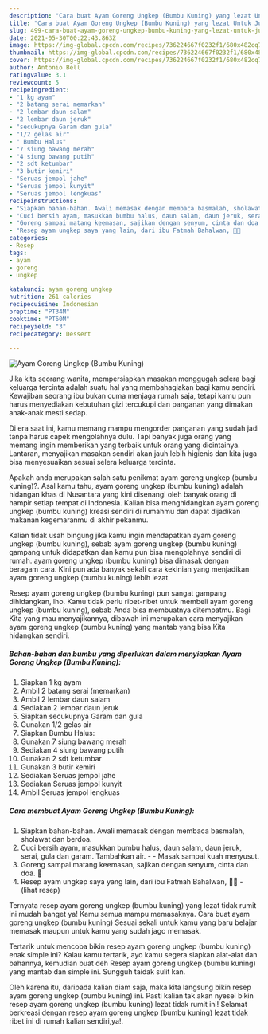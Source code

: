 ```yaml
---
description: "Cara buat Ayam Goreng Ungkep (Bumbu Kuning) yang lezat Untuk Jualan"
title: "Cara buat Ayam Goreng Ungkep (Bumbu Kuning) yang lezat Untuk Jualan"
slug: 499-cara-buat-ayam-goreng-ungkep-bumbu-kuning-yang-lezat-untuk-jualan
date: 2021-05-30T00:22:43.863Z
image: https://img-global.cpcdn.com/recipes/736224667f0232f1/680x482cq70/ayam-goreng-ungkep-bumbu-kuning-foto-resep-utama.jpg
thumbnail: https://img-global.cpcdn.com/recipes/736224667f0232f1/680x482cq70/ayam-goreng-ungkep-bumbu-kuning-foto-resep-utama.jpg
cover: https://img-global.cpcdn.com/recipes/736224667f0232f1/680x482cq70/ayam-goreng-ungkep-bumbu-kuning-foto-resep-utama.jpg
author: Antonio Bell
ratingvalue: 3.1
reviewcount: 5
recipeingredient:
- "1 kg ayam"
- "2 batang serai memarkan"
- "2 lembar daun salam"
- "2 lembar daun jeruk"
- "secukupnya Garam dan gula"
- "1/2 gelas air"
- " Bumbu Halus"
- "7 siung bawang merah"
- "4 siung bawang putih"
- "2 sdt ketumbar"
- "3 butir kemiri"
- "Seruas jempol jahe"
- "Seruas jempol kunyit"
- "Seruas jempol lengkuas"
recipeinstructions:
- "Siapkan bahan-bahan. Awali memasak dengan membaca basmalah, sholawat dan berdoa."
- "Cuci bersih ayam, masukkan bumbu halus, daun salam, daun jeruk, serai, gula dan garam. Tambahkan air.   Masak sampai kuah menyusut."
- "Goreng sampai matang keemasan, sajikan dengan senyum, cinta dan doa. 🖤"
- "Resep ayam ungkep saya yang lain, dari ibu Fatmah Bahalwan, 🖤🥰           (lihat resep)"
categories:
- Resep
tags:
- ayam
- goreng
- ungkep

katakunci: ayam goreng ungkep 
nutrition: 261 calories
recipecuisine: Indonesian
preptime: "PT34M"
cooktime: "PT60M"
recipeyield: "3"
recipecategory: Dessert

---
```



![Ayam Goreng Ungkep (Bumbu Kuning)](https://img-global.cpcdn.com/recipes/736224667f0232f1/680x482cq70/ayam-goreng-ungkep-bumbu-kuning-foto-resep-utama.jpg)

Jika kita seorang wanita, mempersiapkan masakan menggugah selera bagi keluarga tercinta adalah suatu hal yang membahagiakan bagi kamu sendiri. Kewajiban seorang ibu bukan cuma menjaga rumah saja, tetapi kamu pun harus menyediakan kebutuhan gizi tercukupi dan panganan yang dimakan anak-anak mesti sedap.

Di era  saat ini, kamu memang mampu mengorder panganan yang sudah jadi tanpa harus capek mengolahnya dulu. Tapi banyak juga orang yang memang ingin memberikan yang terbaik untuk orang yang dicintainya. Lantaran, menyajikan masakan sendiri akan jauh lebih higienis dan kita juga bisa menyesuaikan sesuai selera keluarga tercinta. 



Apakah anda merupakan salah satu penikmat ayam goreng ungkep (bumbu kuning)?. Asal kamu tahu, ayam goreng ungkep (bumbu kuning) adalah hidangan khas di Nusantara yang kini disenangi oleh banyak orang di hampir setiap tempat di Indonesia. Kalian bisa menghidangkan ayam goreng ungkep (bumbu kuning) kreasi sendiri di rumahmu dan dapat dijadikan makanan kegemaranmu di akhir pekanmu.

Kalian tidak usah bingung jika kamu ingin mendapatkan ayam goreng ungkep (bumbu kuning), sebab ayam goreng ungkep (bumbu kuning) gampang untuk didapatkan dan kamu pun bisa mengolahnya sendiri di rumah. ayam goreng ungkep (bumbu kuning) bisa dimasak dengan beragam cara. Kini pun ada banyak sekali cara kekinian yang menjadikan ayam goreng ungkep (bumbu kuning) lebih lezat.

Resep ayam goreng ungkep (bumbu kuning) pun sangat gampang dihidangkan, lho. Kamu tidak perlu ribet-ribet untuk membeli ayam goreng ungkep (bumbu kuning), sebab Anda bisa membuatnya ditempatmu. Bagi Kita yang mau menyajikannya, dibawah ini merupakan cara menyajikan ayam goreng ungkep (bumbu kuning) yang mantab yang bisa Kita hidangkan sendiri.

<!--inarticleads1-->

##### Bahan-bahan dan bumbu yang diperlukan dalam menyiapkan Ayam Goreng Ungkep (Bumbu Kuning):

1. Siapkan 1 kg ayam
1. Ambil 2 batang serai (memarkan)
1. Ambil 2 lembar daun salam
1. Sediakan 2 lembar daun jeruk
1. Siapkan secukupnya Garam dan gula
1. Gunakan 1/2 gelas air
1. Siapkan  Bumbu Halus:
1. Gunakan 7 siung bawang merah
1. Sediakan 4 siung bawang putih
1. Gunakan 2 sdt ketumbar
1. Gunakan 3 butir kemiri
1. Sediakan Seruas jempol jahe
1. Sediakan Seruas jempol kunyit
1. Ambil Seruas jempol lengkuas




<!--inarticleads2-->

##### Cara membuat Ayam Goreng Ungkep (Bumbu Kuning):

1. Siapkan bahan-bahan. Awali memasak dengan membaca basmalah, sholawat dan berdoa.
1. Cuci bersih ayam, masukkan bumbu halus, daun salam, daun jeruk, serai, gula dan garam. Tambahkan air.  -  - Masak sampai kuah menyusut.
1. Goreng sampai matang keemasan, sajikan dengan senyum, cinta dan doa. 🖤
1. Resep ayam ungkep saya yang lain, dari ibu Fatmah Bahalwan, 🖤🥰 -           (lihat resep)




Ternyata resep ayam goreng ungkep (bumbu kuning) yang lezat tidak rumit ini mudah banget ya! Kamu semua mampu memasaknya. Cara buat ayam goreng ungkep (bumbu kuning) Sesuai sekali untuk kamu yang baru belajar memasak maupun untuk kamu yang sudah jago memasak.

Tertarik untuk mencoba bikin resep ayam goreng ungkep (bumbu kuning) enak simple ini? Kalau kamu tertarik, ayo kamu segera siapkan alat-alat dan bahannya, kemudian buat deh Resep ayam goreng ungkep (bumbu kuning) yang mantab dan simple ini. Sungguh taidak sulit kan. 

Oleh karena itu, daripada kalian diam saja, maka kita langsung bikin resep ayam goreng ungkep (bumbu kuning) ini. Pasti kalian tak akan nyesel bikin resep ayam goreng ungkep (bumbu kuning) lezat tidak rumit ini! Selamat berkreasi dengan resep ayam goreng ungkep (bumbu kuning) lezat tidak ribet ini di rumah kalian sendiri,ya!.

